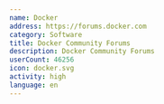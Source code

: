 ```yaml
---
name: Docker
address: https://forums.docker.com
category: Software
title: Docker Community Forums
description: Docker Community Forums
userCount: 46256
icon: docker.svg
activity: high
language: en
---
```

